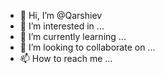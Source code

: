 - 👋 Hi, I’m @Qarshiev
- 👀 I’m interested in ...
- 🌱 I’m currently learning ...
- 💞️ I’m looking to collaborate on ...
- 📫 How to reach me ...

<!---
Qarshiev/Qarshiev is a ✨ special ✨ repository because its `README.md` (this file) appears on your GitHub profile.
You can click the Preview link to take a look at your changes.
--->
